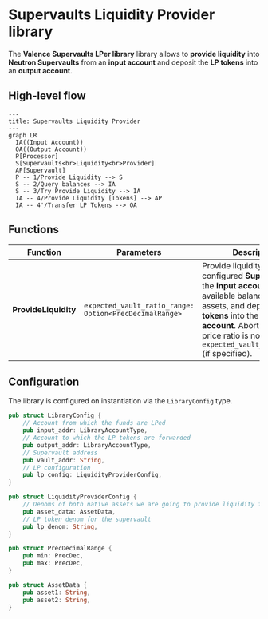 # Supervaults Liquidity Provider library

The **Valence Supervaults LPer library** library allows to **provide liquidity** into **Neutron Supervaults** from an **input account** and deposit the **LP tokens** into an **output account**.

## High-level flow

```mermaid
---
title: Supervaults Liquidity Provider
---
graph LR
  IA((Input Account))
  OA((Output Account))
  P[Processor]
  S[Supervaults<br>Liquidity<br>Provider]
  AP[Supervault]
  P -- 1/Provide Liquidity --> S
  S -- 2/Query balances --> IA
  S -- 3/Try Provide Liquidity --> IA
  IA -- 4/Provide Liquidity [Tokens] --> AP
  IA -- 4'/Transfer LP Tokens --> OA
```

## Functions

| Function    | Parameters | Description |
|-------------|------------|-------------|
| **ProvideLiquidity** | `expected_vault_ratio_range: Option<PrecDecimalRange>` | Provide liquidity to the pre-configured **Supervault** from the **input account**, using available balances of both assets, and deposit the **LP tokens** into the **output account**. Abort if the vault price ratio is not within the `expected_vault_ratio_range` (if specified). |

## Configuration

The library is configured on instantiation via the `LibraryConfig` type.

```rust
pub struct LibraryConfig {
    // Account from which the funds are LPed
    pub input_addr: LibraryAccountType,
    // Account to which the LP tokens are forwarded
    pub output_addr: LibraryAccountType,
    // Supervault address
    pub vault_addr: String,
    // LP configuration
    pub lp_config: LiquidityProviderConfig,
}

pub struct LiquidityProviderConfig {
    // Denoms of both native assets we are going to provide liquidity for
    pub asset_data: AssetData,
    // LP token denom for the supervault
    pub lp_denom: String,
}

pub struct PrecDecimalRange {
    pub min: PrecDec,
    pub max: PrecDec,
}

pub struct AssetData {
    pub asset1: String,
    pub asset2: String,
}
```
